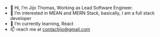 - 👋 Hi, I’m Jijo Thomas, Working as Lead Software Engineer.
- 👀 I’m interested in MEAN and MERN Stack, basically, I am a full stack developer
- 🌱 I’m currently learning, React
- 📫 reach me at contactjijo@gmail.com

